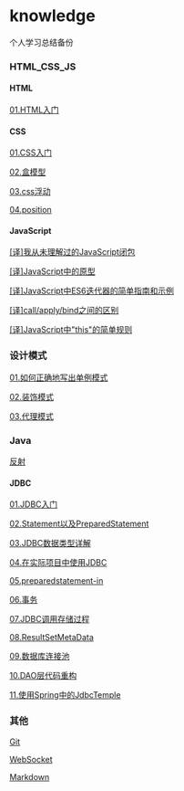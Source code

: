 # knowledge
 个人学习总结备份

### HTML_CSS_JS

#### HTML

[01.HTML入门](https://github.com/flwcy/knowledge/blob/master/front-end/HTML_Start.md)

#### CSS

[01.CSS入门](https://github.com/flwcy/knowledge/blob/master/front-end/CSS/01_CSS_Start.md)

[02.盒模型](https://github.com/flwcy/knowledge/blob/master/front-end/CSS/02_css_box_model.md)

[03.css浮动](https://github.com/flwcy/knowledge/blob/master/front-end/CSS/03_css_float.md)

[04.position](https://github.com/flwcy/knowledge/blob/master/front-end/CSS/04_css_position.md)

#### JavaScript

[[译]我从未理解过的JavaScript闭包](https://github.com/flwcy/knowledge/blob/master/front-end/JavaScript/i-never-understood-javascript-closures.md)

[[译]JavaScript中的原型](https://github.com/flwcy/knowledge/blob/master/front-end/JavaScript/prototypes_in_javascript.md)

[[译]JavaScript中ES6迭代器的简单指南和示例](https://github.com/flwcy/knowledge/blob/master/front-end/JavaScript/a_simple_guide_to_es6_iterators_in_javascript_with_examples.md)

[[译]call/apply/bind之间的区别](https://github.com/flwcy/knowledge/blob/master/front-end/JavaScript/the_differences_between_call_apply_bind.md)

[[译]JavaScript中"this"的简单规则](https://github.com/flwcy/knowledge/blob/master/front-end/JavaScript/the_simple_rules_to_this_in_javascript.md)

### 设计模式

[01.如何正确地写出单例模式](https://github.com/flwcy/knowledge/blob/master/design_pattern/Singleton_pattern.md)

[02.装饰模式](https://github.com/flwcy/knowledge/blob/master/design_pattern/decorator_pattern.md)

[03.代理模式](https://github.com/flwcy/knowledge/blob/master/design_pattern/proxy_pattern.md)

### Java

[反射](https://github.com/flwcy/knowledge/blob/master/JavaSe/java_reflection.md)

#### JDBC

[01.JDBC入门](https://github.com/flwcy/knowledge/blob/master/JavaSe/JDBC/01_start_jdbc.md)

[02.Statement以及PreparedStatement](https://github.com/flwcy/knowledge/blob/master/JavaSe/JDBC/02_StatementAndPreparedStatement.md)

[03.JDBC数据类型详解](https://github.com/flwcy/knowledge/blob/master/JavaSe/JDBC/03_JDBC_data_type_details.md)

[04.在实际项目中使用JDBC](https://github.com/flwcy/knowledge/blob/master/JavaSe/JDBC/04_actually_using_JDBC.md)

[05.preparedstatement-in](https://github.com/flwcy/knowledge/blob/master/JavaSe/JDBC/05_preparedstatement-in.md)

[06.事务](https://github.com/flwcy/knowledge/blob/master/JavaSe/JDBC/06_transaction_start.md)

[07.JDBC调用存储过程](https://github.com/flwcy/knowledge/blob/master/JavaSe/JDBC/07_stored_procedure.md)

[08.ResultSetMetaData](https://github.com/flwcy/knowledge/blob/master/JavaSe/JDBC/08_ResultSetMetaData.md)

[09.数据库连接池](https://github.com/flwcy/knowledge/blob/master/JavaSe/JDBC/09_connection_pool.md)

[10.DAO层代码重构](https://github.com/flwcy/knowledge/blob/master/JavaSe/JDBC/10_dao_refactor.md)

[11.使用Spring中的JdbcTemple](https://github.com/flwcy/knowledge/blob/master/JavaSe/JDBC/11_spring_jdbc.md)

### 其他

[Git](https://github.com/flwcy/knowledge/blob/master/study/Git.md)

[WebSocket](https://github.com/flwcy/knowledge/blob/master/study/WebSocket.md)

[Markdown](https://github.com/flwcy/knowledge/blob/master/study/markdown_syntax.md)

